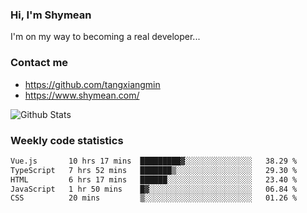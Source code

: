 ### Hi, I'm Shymean

I'm on my way to becoming a real developer...

### Contact me

- <https://github.com/tangxiangmin>
- <https://www.shymean.com/>

![Github Stats](https://github-readme-stats.vercel.app/api?username=tangxiangmin&show_icons=true&theme=dark)


###  Weekly code statistics

<!--START_SECTION:waka-->

```txt
Vue.js       10 hrs 17 mins  █████████▓░░░░░░░░░░░░░░░   38.29 %
TypeScript   7 hrs 52 mins   ███████▒░░░░░░░░░░░░░░░░░   29.30 %
HTML         6 hrs 17 mins   ██████░░░░░░░░░░░░░░░░░░░   23.40 %
JavaScript   1 hr 50 mins    █▓░░░░░░░░░░░░░░░░░░░░░░░   06.84 %
CSS          20 mins         ▒░░░░░░░░░░░░░░░░░░░░░░░░   01.26 %
```

<!--END_SECTION:waka-->